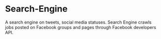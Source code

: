Search-Engine
=============

A search engine on tweets, social media statuses. Search Engine crawls jobs posted on Facebook groups and pages through Facebook developers API. 